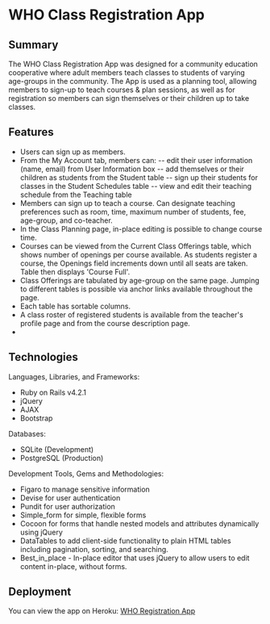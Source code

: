 # WHO Class Registration App


## Summary
The WHO Class Registration App was designed for a community education cooperative where adult members teach classes to students of varying age-groups in the community. 
The App is used as a planning tool, allowing members to sign-up to teach courses & plan sessions, as well as for registration so members can sign
themselves or their children up to take classes.

## Features
* Users can sign up as members. 
* From the My Account tab, members can:
    -- edit their user information (name, email) from User Information box
    -- add themselves or their children as students from the Student table
    -- sign up their students for classes in the Student Schedules table
    -- view and edit their teaching schedule from the Teaching table
* Members can sign up to teach a course. Can designate teaching preferences such as room, time, maximum number of students, fee, age-group, and co-teacher.
* In the Class Planning page, in-place editing is possible to change course time.
* Courses can be viewed from the Current Class Offerings table, which shows number of openings per course available. As students register a course,
 the Openings field increments down until all seats are taken. Table then displays 'Course Full'.
* Class Offerings are tabulated by age-group on the same page. Jumping to different tables is possible via anchor links available throughout the page.
* Each table has sortable columns.
* A class roster of registered students is available from the teacher's profile page and from the course description page.
* 

## Technologies    
Languages, Libraries, and Frameworks:    
* Ruby on Rails v4.2.1
* jQuery
* AJAX
* Bootstrap   

Databases: 
* SQLite (Development)
* PostgreSQL (Production)   

Development Tools, Gems and Methodologies:       
* Figaro to manage sensitive information        
* Devise for user authentication        
* Pundit for user authorization  
* Simple_form for simple, flexible forms
* Cocoon for forms that handle nested models and attributes dynamically using jQuery
* DataTables to add client-side functionality to plain HTML tables including pagination, 
sorting, and searching.
* Best_in_place - In-place editor that uses jQuery to allow users to edit content in-place, without forms. 


    
## Deployment    
You can view the app on Heroku: [WHO Registration App](https://who-registration.herokuapp.com/)

